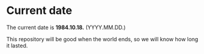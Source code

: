 # Current date

The current date is **1984.10.18.** (YYYY.MM.DD.)

This repository will be good when the world ends, so we will know how long it lasted.